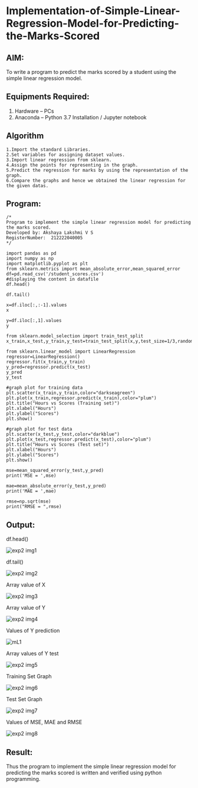 # Implementation-of-Simple-Linear-Regression-Model-for-Predicting-the-Marks-Scored

## AIM:
To write a program to predict the marks scored by a student using the simple linear regression model.

## Equipments Required:
1. Hardware – PCs
2. Anaconda – Python 3.7 Installation / Jupyter notebook

## Algorithm
```
1.Import the standard Libraries.
2.Set variables for assigning dataset values.
3.Import linear regression from sklearn.
4.Assign the points for representing in the graph.
5.Predict the regression for marks by using the representation of the graph.
6.Compare the graphs and hence we obtained the linear regression for the given datas.
```
## Program:
```
/*
Program to implement the simple linear regression model for predicting the marks scored.
Developed by: Akshaya Lakshmi V S
RegisterNumber:  212222040005
*/
```
```
import pandas as pd
import numpy as np
import matplotlib.pyplot as plt
from sklearn.metrics import mean_absolute_error,mean_squared_error
df=pd.read_csv('/student_scores.csv')
#displaying the content in datafile
df.head()

df.tail()

x=df.iloc[:,:-1].values
x

y=df.iloc[:,1].values
y

from sklearn.model_selection import train_test_split
x_train,x_test,y_train,y_test=train_test_split(x,y,test_size=1/3,random_state=0)

from sklearn.linear_model import LinearRegression
regressor=LinearRegression()
regressor.fit(x_train,y_train)
y_pred=regressor.predict(x_test)
y_pred
y_test

#graph plot for training data
plt.scatter(x_train,y_train,color="darkseagreen")
plt.plot(x_train,regressor.predict(x_train),color="plum")
plt.title("Hours vs Scores (Training set)")
plt.xlabel("Hours")
plt.ylabel("Scores")
plt.show()

#graph plot for test data
plt.scatter(x_test,y_test,color="darkblue")
plt.plot(x_test,regressor.predict(x_test),color="plum")
plt.title("Hours vs Scores (Test set)")
plt.xlabel("Hours")
plt.ylabel("Scores")
plt.show()

mse=mean_squared_error(y_test,y_pred)
print('MSE = ',mse)

mae=mean_absolute_error(y_test,y_pred)
print('MAE = ',mae)

rmse=np.sqrt(mse)
print("RMSE = ",rmse)
```

## Output:

df.head()


![exp2 img1](https://github.com/Deeksha78/Implementation-of-Simple-Linear-Regression-Model-for-Predicting-the-Marks-Scored/assets/128116204/24c310fb-96bc-4f1a-a17a-992f8c3c0b5b)

df.tail()


![exp2 img2](https://github.com/Deeksha78/Implementation-of-Simple-Linear-Regression-Model-for-Predicting-the-Marks-Scored/assets/128116204/fa868322-408f-4371-ab82-681034fa82d1)


Array value of X

![exp2 img3](https://github.com/Deeksha78/Implementation-of-Simple-Linear-Regression-Model-for-Predicting-the-Marks-Scored/assets/128116204/add1e776-6061-4cd2-a176-3521d86f9715)



Array value of Y

![exp2 img4](https://github.com/Deeksha78/Implementation-of-Simple-Linear-Regression-Model-for-Predicting-the-Marks-Scored/assets/128116204/246f41fb-9dcb-4c54-87f4-b3ed5ee1800e)

Values of Y prediction

![mL1](https://github.com/Deeksha78/Implementation-of-Simple-Linear-Regression-Model-for-Predicting-the-Marks-Scored/assets/128116204/3ac058e4-44fb-4d6e-98f8-404b0753d5d5)


Array values of Y test

![exp2 img5](https://github.com/Deeksha78/Implementation-of-Simple-Linear-Regression-Model-for-Predicting-the-Marks-Scored/assets/128116204/f18ea894-fcc6-48d8-8e00-da04a65e1b69)


Training Set Graph


![exp2 img6](https://github.com/Deeksha78/Implementation-of-Simple-Linear-Regression-Model-for-Predicting-the-Marks-Scored/assets/128116204/400e7f15-b52b-40e4-9a02-dc08d81434ff)


Test Set Graph


![exp2 img7](https://github.com/Deeksha78/Implementation-of-Simple-Linear-Regression-Model-for-Predicting-the-Marks-Scored/assets/128116204/f4e4910f-1e88-4de8-b988-9304f96d5327)

Values of MSE, MAE and RMSE

![exp2 img8](https://github.com/Deeksha78/Implementation-of-Simple-Linear-Regression-Model-for-Predicting-the-Marks-Scored/assets/128116204/afa7fd20-2356-4b38-bc9c-0293c545e92c)

## Result:
Thus the program to implement the simple linear regression model for predicting the marks scored is written and verified using python programming.
